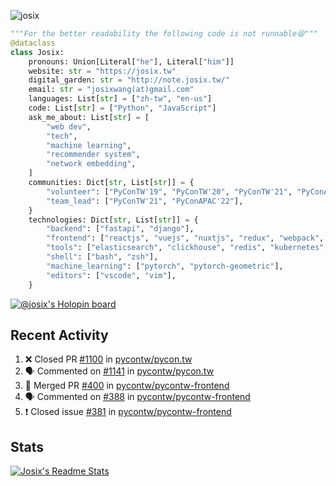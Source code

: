 ![josix](https://komarev.com/ghpvc/?username=josix)
```python
"""For the better readability the following code is not runnable😆"""
@dataclass
class Josix:
    pronouns: Union[Literal["he"], Literal["him"]]
    website: str = "https://josix.tw"
    digital_garden: str = "http://note.josix.tw/"
    email: str = "josixwang(at)gmail.com"
    languages: List[str] = ["zh-tw", "en-us"]
    code: List[str] = ["Python", "JavaScript"]
    ask_me_about: List[str] = [
        "web dev",
        "tech",
        "machine learning",
        "recommender system",
        "network embedding",
    ]
    communities: Dict[str, List[str]] = {
        "volunteer": ["PyConTW'19", "PyConTW'20", "PyConTW'21", "PyConAPAC'22"],
        "team_lead": ["PyConTW'21", "PyConAPAC'22"],
    }
    technologies: Dict[str, List[str]] = {
        "backend": ["fastapi", "django"],
        "frontend": ["reactjs", "vuejs", "nuxtjs", "redux", "webpack", "tailwindcss"],
        "tools": ["elasticsearch", "clickhouse", "redis", "kubernetes", "docker"],
        "shell": ["bash", "zsh"],
        "machine_learning": ["pytorch", "pytorch-geometric"],
        "editors": ["vscode", "vim"],
    }
```
[![@josix's Holopin board](https://holopin.io/api/user/board?user=josix)](https://holopin.io/@josix)

## Recent Activity
<!--START_SECTION:activity-->
1. ❌ Closed PR [#1100](https://github.com/pycontw/pycon.tw/pull/1100) in [pycontw/pycon.tw](https://github.com/pycontw/pycon.tw)
2. 🗣 Commented on [#1141](https://github.com/pycontw/pycon.tw/issues/1141) in [pycontw/pycon.tw](https://github.com/pycontw/pycon.tw)
3. 🎉 Merged PR [#400](https://github.com/pycontw/pycontw-frontend/pull/400) in [pycontw/pycontw-frontend](https://github.com/pycontw/pycontw-frontend)
4. 🗣 Commented on [#388](https://github.com/pycontw/pycontw-frontend/issues/388) in [pycontw/pycontw-frontend](https://github.com/pycontw/pycontw-frontend)
5. ❗️ Closed issue [#381](https://github.com/pycontw/pycontw-frontend/issues/381) in [pycontw/pycontw-frontend](https://github.com/pycontw/pycontw-frontend)
<!--END_SECTION:activity-->



## Stats
[![Josix's Readme Stats](https://github-readme-stats.vercel.app/api?username=josix&show_icons=true&theme=default&count_private=true&card_width=400)](https://github.com/anuraghazra/github-readme-stats)
